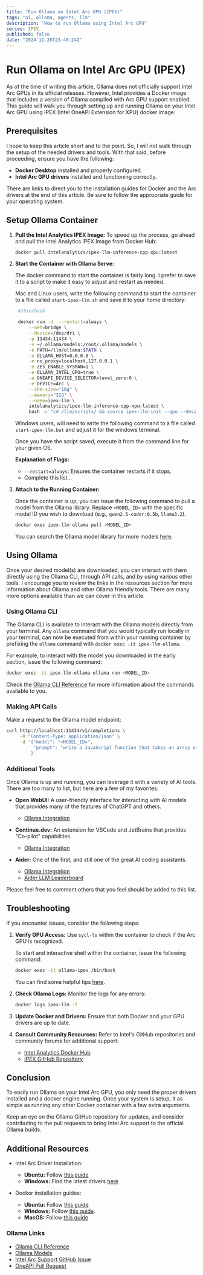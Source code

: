 ```yaml
---
title: "Run Ollama on Intel Arc GPU (IPEX)"
tags: "ai, ollama, agents, llm"
description: "How to run Ollama using Intel Arc GPU"
series: IPEX
published: false
date: "2024-11-26T23:40:24Z"
---
```


# Run Ollama on Intel Arc GPU (IPEX)

As of the time of writing this article, Ollama does not officially support Intel Arc GPUs in its official releases. However, Intel provides a Docker image that includes a version of Ollama compiled with Arc GPU support enabled. This guide will walk you through setting up and running Ollama on your Intel Arc GPU using IPEX (Intel OneAPI Extension for XPU) docker image.

## Prerequisites

I hope to keep this article short and to the point. So, I will not walk through the setup of the needed drivers and tools. With that said, before proceeding, ensure you have the following:

- **Docker Desktop** installed and properly configured.
- **Intel Arc GPU drivers** installed and functioning correctly.

There are links to direct you to the installation guides for Docker and the Arc drivers at the end of this article. Be sure to follow the appropriate guide for your operating system.

## Setup Ollama Container

1. **Pull the Intel Analytics IPEX Image:**
   To speed up the process, go ahead and pull the Intel Analytics IPEX Image from Docker Hub:

   ```bash
   docker pull intelanalytics/ipex-llm-inference-cpp-xpu:latest
   ```

2. **Start the Container with Ollama Serve:**

   The docker command to start the container is fairly long. I prefer to save it to a script to make it easy to adjust and restart as needed.

   Mac and Linux users, write the following command to start the container to a file called `start-ipex-llm.sh` and save it to your home directory:

   ```bash
    #/bin/bash

    docker run -d  --restart=always \
        --net=bridge \
        --device=/dev/dri \
        -p 11434:11434 \
        -v ~/.ollama/models:/root/.ollama/models \
        -e PATH=/llm/ollama:$PATH \
        -e OLLAMA_HOST=0.0.0.0 \
        -e no_proxy=localhost,127.0.0.1 \
        -e ZES_ENABLE_SYSMAN=1 \
        -e OLLAMA_INTEL_GPU=true \
        -e ONEAPI_DEVICE_SELECTOR=level_zero:0 \
        -e DEVICE=Arc \
        --shm-size="16g" \
        --memory="32G" \
        --name=ipex-llm \
        intelanalytics/ipex-llm-inference-cpp-xpu:latest \
        bash -c "cd /llm/scripts/ && source ipex-llm-init --gpu --device Arc && bash start-ollama.sh && tail -f /llm/ollama/ollama.log"
   ```

   Windows users, will need to write the following command to a file called `start-ipex-llm.bat` and adjust it for the windows terminal.

   Once you have the script saved, execute it from the command line for your given OS.

   **Explanation of Flags:**

   - `--restart=always`: Ensures the container restarts if it stops.
   - Complete this list...

3. **Attach to the Running Container:**

   Once the container is up, you can issue the following command to pull a model from the Ollama library. Replace `<MODEL_ID>` with the specific model ID you wish to download (e.g., `qwen2.5-coder:0.5b`, `llama3.2`).

   ```bash
   docker exec ipex-llm ollama pull <MODEL_ID>
   ```

   You can search the Ollama model library for more models [here](https://ollama.com/search).

## Using Ollama

Once your desired model(s) are downloaded, you can interact with them directly using the Ollama CLI, through API calls, and by using various other tools. I encourage you to review the links in the resources section for more information about Ollama and other Ollama friendly tools. There are many more options available than we can cover in this article.

### Using Ollama CLI

The Ollama CLI is available to interact with the Ollama models directly from your terminal. Any `ollama` command that you would typically run locally in your terminal, can now be executed from within your running container by prefixing the `ollama` command with `docker exec -it ipex-llm-ollama`.

For example, to interact with the model you downloaded in the early section, issue the following command:

```bash
docker exec -it ipex-llm-ollama ollama run <MODEL_ID>
```

Check the [Ollama CLI Reference](https://github.com/ollama/ollama?tab=readme-ov-file#cli-reference) for more information about the commands available to you.

### Making API Calls

Make a request to the Ollama model endpoint:

```bash
curl http://localhost:11434/v1/completions \
     -H "Content-Type: application/json" \
     -d '{"model": "<MODEL_ID>",
          "prompt": "write a JavaScript function that takes an array of numbers and returns the sum of all elements in the array."
         }'
```

### Additional Tools

Once Ollama is up and running, you can leverage it with a variety of AI tools. There are too many to list, but here are a few of my favorites:

- **Open WebUI:** A user-friendly interface for interacting with AI models that provides many of the features of ChatGPT and others.

  - [Ollama Integration](https://github.com/open-webui/open-webui?tab=readme-ov-file#installation-with-default-configuration)

- **Continue.dev:** An extension for VSCode and JetBrains that provides "Co-pilot" capabilities.

  - [Ollama Integration](https://docs.continue.dev/customize/model-providers/ollama)

- **Aider:** One of the first, and still one of the great AI coding assistants.

  - [Ollama Integration](https://aider.chat/docs/llms/ollama.html)
  - [Aider LLM Leaderboard](https://aider.chat/docs/leaderboards/)

Please feel free to comment others that you feel should be added to this list.

## Troubleshooting

If you encounter issues, consider the following steps:

1. **Verify GPU Access:**
   Use `sycl-ls` within the container to check if the Arc GPU is recognized.

   To start and interactive shell within the container, issue the following command:

   ```bash
   docker exec -it ollama-ipex /bin/bash
   ```

   You can find some helpful tips [here](https://github.com/intel-analytics/ipex-llm/blob/main/docs/mddocs/Overview/KeyFeatures/multi_gpus_selection.md).

2. **Check Ollama Logs:**
   Monitor the logs for any errors:

   ```bash
   docker logs ipex-llm -f
   ```

3. **Update Docker and Drivers:**
   Ensure that both Docker and your GPU drivers are up to date.

4. **Consult Community Resources:**
   Refer to Intel's GitHub repositories and community forums for additional support:
   - [Intel Analytics Docker Hub](https://hub.docker.com/u/intelanalytics)
   - [IPEX GitHub Repository](https://github.com/intel-analytics/ipex-llm)

## Conclusion

To easily run Ollama on your Intel Arc GPU, you only need the proper drivers installed and a docker engine running. Once your system is setup, it as simple as running any other Docker container with a few extra arguments.

Keep an eye on the Ollama GitHub repository for updates, and consider contributing to the pull requests to bring Intel Arc support to the official Ollama builds.

## Additional Resources

- Intel Arc Driver Installation:
  - **Ubuntu:** Follow [this guide](https://dgpu-docs.intel.com/driver/client/overview.html)
  - **Windows:** Find the latest drivers [here](https://www.intel.com/content/www/us/en/products/docs/discrete-gpus/arc/software/drivers.html)

- Docker installation guides:
  - **Ubuntu:** Follow [this guide](https://docs.docker.com/engine/install/ubuntu/)
  - **Windows:** Follow [this guide](https://docs.docker.com/desktop/setup/install/windows-install/).
  - **MacOS:** Follow [this guide](https://docs.docker.com/desktop/mac/install/)

### Ollama Links

- [Ollama CLI Reference](https://github.com/ollama/ollama?tab=readme-ov-file#cli-reference)
- [Ollama Models](https://ollama.com/search)
- [Intel Arc Support GitHub Issue](https://github.com/ollama/ollama/pull/4876#issuecomment-2499289222)
- [OneAPI Pull Request](https://github.com/ollama/ollama/pull/6119)
